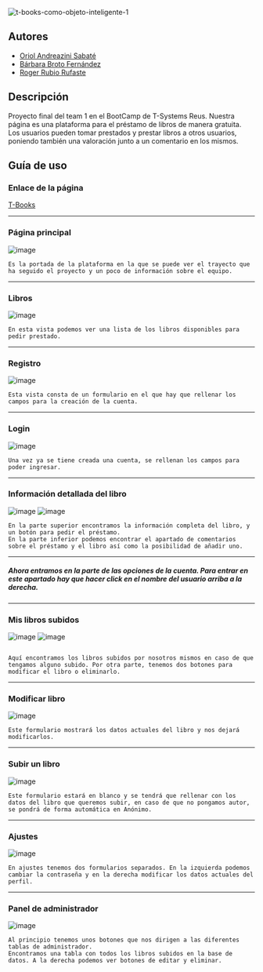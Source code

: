 ![t-books-como-objeto-inteligente-1](https://user-images.githubusercontent.com/71872999/192019488-634c5c82-e374-4950-8466-03c747b0b28a.jpg)

## Autores
- [Oriol Andreazini Sabaté](https://www.linkedin.com/in/oandreazini/)
- [Bárbara Broto Fernández](https://www.linkedin.com/in/barbara-broto/) 
- [Roger Rubio Rufaste](https://www.linkedin.com/in/rogerrubiorufaste/)

## Descripción
Proyecto final del team 1 en el BootCamp de T-Systems Reus. Nuestra página es una plataforma para el préstamo de libros de manera gratuita. Los usuarios pueden tomar prestados y prestar libros a otros usuarios, poniendo también una valoración junto a un comentario en los mismos.

## Guía de uso
### Enlace de la página
[T-Books](https://deploy.d2tipl7khbyxex.amplifyapp.com/)

-------------------------------------------------------------

### Página principal
![image](https://user-images.githubusercontent.com/71872999/192024823-5f2a0590-6ecf-4f9e-82e3-96d3c6abb567.png)
```
Es la portada de la plataforma en la que se puede ver el trayecto que ha seguido el proyecto y un poco de información sobre el equipo.
```

-------------------------------------------------------------

### Libros
![image](https://user-images.githubusercontent.com/71872999/192025192-962e4b69-dde2-4cb6-b980-e979a2e3e029.png)
```
En esta vista podemos ver una lista de los libros disponibles para pedir prestado.
```

-------------------------------------------------------------

### Registro
![image](https://user-images.githubusercontent.com/71872999/192025378-a91c18da-dc57-4989-b791-f9937d3fb8fe.png)
```
Esta vista consta de un formulario en el que hay que rellenar los campos para la creación de la cuenta.
```

-------------------------------------------------------------

### Login
![image](https://user-images.githubusercontent.com/71872999/192025582-c8557109-b510-420d-a50f-bc438751d691.png)
```
Una vez ya se tiene creada una cuenta, se rellenan los campos para poder ingresar.
```

-------------------------------------------------------------

### Información detallada del libro
![image](https://user-images.githubusercontent.com/71872999/192025750-c6ca020b-f0d2-4abe-bdaf-6c29696e36a8.png)
![image](https://user-images.githubusercontent.com/71872999/192025903-899ad391-ed60-4051-a037-2de6c65ee15e.png)

```
En la parte superior encontramos la información completa del libro, y un botón para pedir el préstamo.
En la parte inferior podemos encontrar el apartado de comentarios sobre el préstamo y el libro así como la posibilidad de añadir uno.
```

-------------------------------------------------------------

##### Ahora entramos en la parte de las opciones de la cuenta. Para entrar en este apartado hay que hacer click en el nombre del usuario arriba a la derecha.

-------------------------------------------------------------

### Mis libros subidos
![image](https://user-images.githubusercontent.com/71872999/192026269-4986594d-2e09-4a0b-a0fd-47405b86a5cf.png)
![image](https://user-images.githubusercontent.com/71872999/192026482-b06b9e82-5573-41a2-9d32-6aad6f0db2ce.png)

```

Aquí encontramos los libros subidos por nosotros mismos en caso de que tengamos alguno subido. Por otra parte, tenemos dos botones para modificar el libro o eliminarlo.
```

-------------------------------------------------------------

### Modificar libro
![image](https://user-images.githubusercontent.com/71872999/192026574-07ae7006-4baa-4bba-b56b-0039c4903111.png)
```
Este formulario mostrará los datos actuales del libro y nos dejará modificarlos.
```

-------------------------------------------------------------

### Subir un libro
![image](https://user-images.githubusercontent.com/71872999/192026714-cafbfaac-777b-484e-994f-e5738cd70e80.png)
```
Este formulario estará en blanco y se tendrá que rellenar con los datos del libro que queremos subir, en caso de que no pongamos autor, se pondrá de forma automática en Anónimo.
```

-------------------------------------------------------------

### Ajustes
![image](https://user-images.githubusercontent.com/71872999/192026941-372a1f42-1c9c-4205-a1bc-884f00ffe9c7.png)
```
En ajustes tenemos dos formularios separados. En la izquierda podemos cambiar la contraseña y en la derecha modificar los datos actuales del perfil.
```

-------------------------------------------------------------

### Panel de administrador
![image](https://user-images.githubusercontent.com/71872999/192027322-37e601cc-6d3d-405a-9780-47d7c771cddd.png)
```
Al principio tenemos unos botones que nos dirigen a las diferentes tablas de administrador.
Encontramos una tabla con todos los libros subidos en la base de datos. A la derecha podemos ver botones de editar y eliminar.
```
